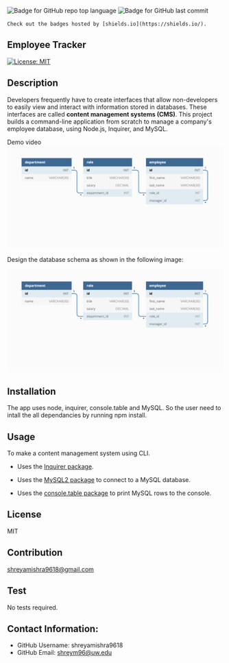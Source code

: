 ![Badge for GitHub repo top language](https://img.shields.io/github/languages/top/connietran-dev/readme-generator?style=flat&logo=appveyor) ![Badge for GitHub last commit](https://img.shields.io/github/last-commit/connietran-dev/readme-generator?style=flat&logo=appveyor)
  
    Check out the badges hosted by [shields.io](https://shields.io/).
  


## Employee Tracker <br />
[![License: MIT](https://img.shields.io/badge/License-MIT-yellow.svg)](https://opensource.org/licenses/MIT)

## Description <br />
 Developers frequently have to create interfaces that allow non-developers to easily view and interact with information stored in databases. These interfaces are called **content management systems (CMS)**. This project builds a command-line application from scratch to manage a company's employee database, using Node.js, Inquirer, and MySQL.

 Demo video
 !["Click to view demo video”](./Assets/12-sql-homework-demo-01.png)


 Design the database schema as shown in the following image:

![Database schema includes tables labeled “employee,” role,” and “department.”](./Assets/12-sql-homework-demo-01.png)

## Installation  <br />
The app uses node, inquirer, console.table and MySQL. So the user need to intall the all dependancies by running npm install.
## Usage <br />
To make a content management system using CLI.
  * Uses the [Inquirer package](https://www.npmjs.com/package/inquirer/v/8.2.4).

  * Uses the [MySQL2 package](https://www.npmjs.com/package/mysql2) to connect to a MySQL database.

 * Uses the [console.table package](https://www.npmjs.com/package/console.table) to print MySQL rows to the console.
## License <br />
MIT
## Contribution  <br />
shreyamishra9618@gmail.com
## Test  <br />
No tests required.


## Contact Information:
* GitHub Username: shreyamishra9618
* GitHub Email: shreym96@uw.edu


